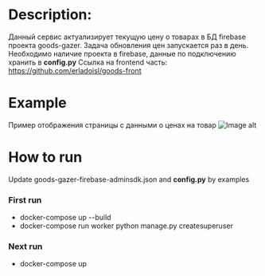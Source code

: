 # Description:

Данный сервис актуализирует текущую цену о товарах в БД firebase проекта goods-gazer.
Задача обновления цен запускается раз в день.
Необходимо наличие проекта в firebase, данные по подключению хранить в __config.py__
Ссылка на frontend часть: https://github.com/erladoisl/goods-front

# Example
Пример отображения страницы с данными о ценах на товар
![Image alt](https://github.com/erladoisl/goods-service/blob/master/screenshot.jpg)

# How to run

Update goods-gazer-firebase-adminsdk.json and __config.py__ by examples


### First run

- docker-compose up --build
- docker-compose run worker python manage.py createsuperuser

### Next run
- docker-compose up
